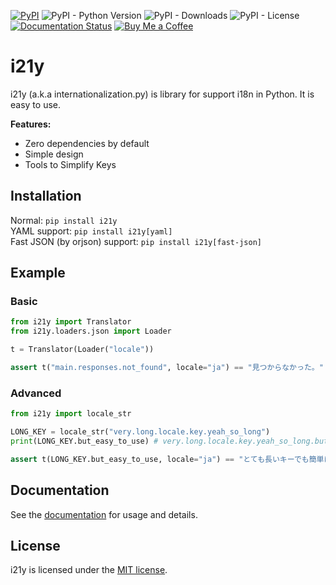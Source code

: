 [![PyPI](https://img.shields.io/pypi/v/i21y)](https://pypi.org/project/i21y/) ![PyPI - Python Version](https://img.shields.io/pypi/pyversions/i21y) ![PyPI - Downloads](https://img.shields.io/pypi/dm/i21y) ![PyPI - License](https://img.shields.io/pypi/l/i21y) [![Documentation Status](https://readthedocs.org/projects/i21y/badge/?version=latest)](https://i21y.readthedocs.io/en/latest/?badge=latest) [![Buy Me a Coffee](https://img.shields.io/badge/-tasuren-E9EEF3?label=Buy%20Me%20a%20Coffee&logo=buymeacoffee)](https://www.buymeacoffee.com/tasuren)
# i21y
i21y (a.k.a internationalization.py) is library for support i18n in Python. It is easy to use.

**Features:**
- Zero dependencies by default
- Simple design
- Tools to Simplify Keys

## Installation
Normal: `pip install i21y`  
YAML support: `pip install i21y[yaml]`  
Fast JSON (by orjson) support: `pip install i21y[fast-json]`

## Example
### Basic
```python
from i21y import Translator
from i21y.loaders.json import Loader

t = Translator(Loader("locale"))

assert t("main.responses.not_found", locale="ja") == "見つからなかった。"
```
### Advanced
```python
from i21y import locale_str

LONG_KEY = locale_str("very.long.locale.key.yeah_so_long")
print(LONG_KEY.but_easy_to_use) # very.long.locale.key.yeah_so_long.but_easy_to_use

assert t(LONG_KEY.but_easy_to_use, locale="ja") == "とても長いキーでも簡単に使える。"
```

## Documentation
See the [documentation](https://i21y.readthedocs.io/) for usage and details.

## License
i21y is licensed under the [MIT license](https://github.com/tasuren/i21y/blob/main/LICENSE).